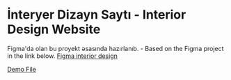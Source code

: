 # İnteryer Dizayn Saytı - Interior Design Website
Figma'da olan bu proyekt əsasında hazırlanıb. - Based on the Figma project in the link below.
<a href="https://www.figma.com/file/dcVsgsRaqW43mgZBYGZIjB/Interior-Design-Website-Template-(Community)?node-id=1-5&t=CAcXwSAUPHlTEGMP-0" target="_blank">Figma interior design</a>

<a href="[![Netlify Status](https://api.netlify.com/api/v1/badges/4c2da965-e456-468f-a9a8-fc38979f4932/deploy-status)](https://app.netlify.com/sites/interiordesign-website/deploys)" target="_blank">Demo File</a> 
